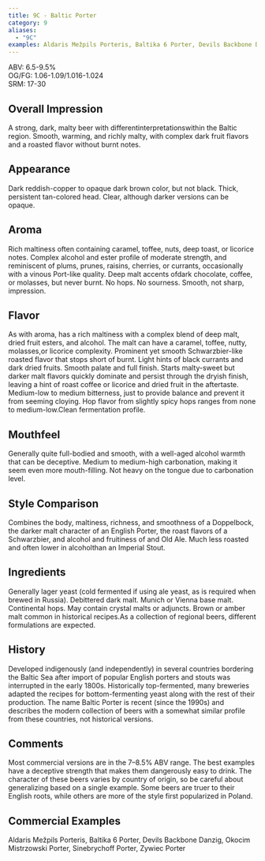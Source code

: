 ```yaml
---
title: 9C - Baltic Porter
category: 9
aliases: 
  - "9C"
examples: Aldaris Mežpils Porteris, Baltika 6 Porter, Devils Backbone Danzig, Okocim Mistrzowski Porter, Sinebrychoff Porter, Zywiec Porter
---
```


ABV: 6.5-9.5%  
OG/FG: 1.06-1.09/1.016-1.024  
SRM: 17-30  

## Overall Impression
A strong, dark, malty beer with differentinterpretationswithin the Baltic region. Smooth, warming, and richly malty, with complex dark fruit flavors and a roasted flavor without burnt notes.

## Appearance
Dark reddish-copper to opaque dark brown color, but not black. Thick, persistent tan-colored head. Clear, although darker versions can be opaque.

## Aroma
Rich maltiness often containing caramel, toffee, nuts, deep toast, or licorice notes. Complex alcohol and ester profile of moderate strength, and reminiscent of plums, prunes, raisins, cherries, or currants, occasionally with a vinous Port-like quality. Deep malt accents ofdark chocolate, coffee, or molasses, but never burnt. No hops. No sourness. Smooth, not sharp, impression.

## Flavor
As with aroma, has a rich maltiness with a complex blend of deep malt, dried fruit esters, and alcohol. The malt can have a caramel, toffee, nutty, molasses,or licorice complexity. Prominent yet smooth Schwarzbier-like roasted flavor that stops short of burnt. Light hints of black currants and dark dried fruits. Smooth palate and full finish. Starts malty-sweet but darker malt flavors quickly dominate and persist through the dryish finish, leaving a hint of roast coffee or licorice and dried fruit in the aftertaste. Medium-low to medium bitterness, just to provide balance and prevent it from seeming cloying. Hop flavor from slightly spicy hops ranges from none to medium-low.Clean fermentation profile.

## Mouthfeel
Generally quite full-bodied and smooth, with a well-aged alcohol warmth that can be deceptive. Medium to medium-high carbonation, making it seem even more mouth-filling. Not heavy on the tongue due to carbonation level.

## Style Comparison
Combines the body, maltiness, richness, and smoothness of a Doppelbock, the darker malt character of an English Porter, the roast flavors of a Schwarzbier, and alcohol and fruitiness of and Old Ale. Much less roasted and often lower in alcoholthan an Imperial Stout.

## Ingredients
Generally lager yeast (cold fermented if using ale yeast, as is required when brewed in Russia). Debittered dark malt. Munich or Vienna base malt. Continental hops. May contain crystal malts or adjuncts. Brown or amber malt common in historical recipes.As a collection of regional beers, different formulations are expected.

## History
Developed indigenously (and independently) in several countries bordering the Baltic Sea after import of popular English porters and stouts was interrupted in the early 1800s. Historically top-fermented, many breweries adapted the recipes for bottom-fermenting yeast along with the rest of their production. The name Baltic Porter is recent (since the 1990s) and describes the modern collection of beers with a somewhat similar profile from these countries, not historical versions.

## Comments
Most commercial versions are in the 7–8.5% ABV range. The best examples have a deceptive strength that makes them dangerously easy to drink. The character of these beers varies by country of origin, so be careful about generalizing based on a single example. Some beers are truer to their English roots, while others are more of the style first popularized in Poland.

## Commercial Examples
Aldaris Mežpils Porteris, Baltika 6 Porter, Devils Backbone Danzig, Okocim Mistrzowski Porter, Sinebrychoff Porter, Zywiec Porter
